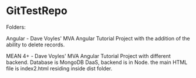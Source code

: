 # GitTestRepo

Folders:

Angular - Dave Voyles' MVA Angular Tutorial Project with the addition of the ability to delete records.

MEAN 4+ - Dave Voyles' MVA Angular Tutorial Project with different backend. Database is MongoDB DaaS, backend is in Node. the main HTML file is index2.html residing inside dist folder.
